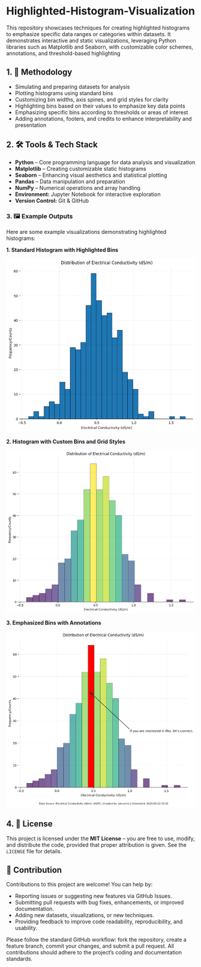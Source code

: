 # Highlighted-Histogram-Visualization
This repository showcases techniques for creating highlighted histograms to emphasize specific data ranges or categories within datasets. It demonstrates interactive and static visualizations, leveraging Python libraries such as Matplotlib and Seaborn, with customizable color schemes, annotations, and threshold-based highlighting


## 1. 📌 Methodology

* Simulating and preparing datasets for analysis
* Plotting histograms using standard bins
* Customizing bin widths, axis spines, and grid styles for clarity
* Highlighting bins based on their values to emphasize key data points
* Emphasizing specific bins according to thresholds or areas of interest
* Adding annotations, footers, and credits to enhance interpretability and presentation

## 2. 🛠️ Tools & Tech Stack

- **Python** – Core programming language for data analysis and visualization  
- **Matplotlib** – Creating customizable static histograms  
- **Seaborn** – Enhancing visual aesthetics and statistical plotting  
- **Pandas** – Data manipulation and preparation  
- **NumPy** – Numerical operations and array handling
- **Environment:** Jupyter Notebook for interactive exploration
- **Version Control:** Git & GitHub


### 3. 🖼 Example Outputs

Here are some example visualizations demonstrating highlighted histograms:  

 **1. Standard Histogram with Highlighted Bins**
 
![Standard Highlighted Histogram](Images/standard_histogram.png)

 **2. Histogram with Custom Bins and Grid Styles**
 
![Custom Bins Histogram](Images/custom_bins_histogram.png)

 **3. Emphasized Bins with Annotations**
 
![Annotated Highlighted Histogram](Images/annotated_histogram.png)


## 4. 📃 License
This project is licensed under the **MIT License** – you are free to use, modify, and distribute the code, provided that proper attribution is given. See the `LICENSE` file for details.


## 🤝 Contribution

Contributions to this project are welcome! You can help by:

* Reporting issues or suggesting new features via GitHub Issues.
* Submitting pull requests with bug fixes, enhancements, or improved documentation.
* Adding new datasets, visualizations, or new techniques.
* Providing feedback to improve code readability, reproducibility, and usability.

Please follow the standard GitHub workflow: fork the repository, create a feature branch, commit your changes, and submit a pull request. All contributions should adhere to the project’s coding and documentation standards.



